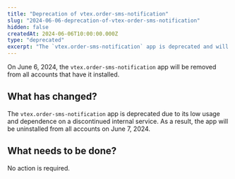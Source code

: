 ```yaml
---
title: "Deprecation of vtex.order-sms-notification"
slug: "2024-06-06-deprecation-of-vtex-order-sms-notification"
hidden: false
createdAt: 2024-06-06T10:00:00.000Z
type: "deprecated"
excerpt: "The `vtex.order-sms-notification` app is deprecated and will be uninstalled from all accounts."
---
```


On June 6, 2024, the `vtex.order-sms-notification` app will be removed from all accounts that have it installed.

## What has changed?

The `vtex.order-sms-notification` app is deprecated due to its low usage and dependence on a discontinued internal service. As a result, the app will be uninstalled from all accounts on June 7, 2024.

## What needs to be done?

No action is required.
